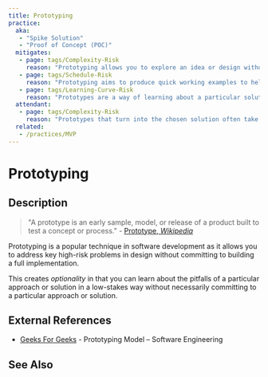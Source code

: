 ```yaml
---
title: Prototyping
practice:
  aka: 
   - "Spike Solution"
   - "Proof of Concept (POC)"
  mitigates:
   - page: tags/Complexity-Risk
     reason: "Prototyping allows you to explore an idea or design without committing to it.  If the design turns out to be over-complex, it can be avoided."
   - page: tags/Schedule-Risk
     reason: "Prototyping aims to produce quick working examples to help understand a concept."
   - page: tags/Learning-Curve-Risk
     reason: "Prototypes are a way of learning about a particular solution to a problem."
  attendant:
   - page: tags/Complexity-Risk
     reason: "Prototypes that turn into the chosen solution often take shortcuts in design that are not rectified."
  related:
   - /practices/MVP
---
```

 
# Prototyping
 
<PracticeIntro details={frontMatter.practice} /> 

## Description

> "A prototype is an early sample, model, or release of a product built to test a concept or process." - [Prototype, _Wikipedia_](https://en.wikipedia.org/wiki/Prototype)

Prototyping is a popular technique in software development as it allows you to address key high-risk problems in design without committing to building a full implementation.  

This creates _optionality_ in that you can learn about the pitfalls of a particular approach or solution in a low-stakes way without necessarily committing to a particular approach or solution.

## External References

- [Geeks For Geeks](https://www.geeksforgeeks.org/software-engineering-prototyping-model/) - Prototyping Model – Software Engineering

## See Also

<TagList tag="Prototyping" />
